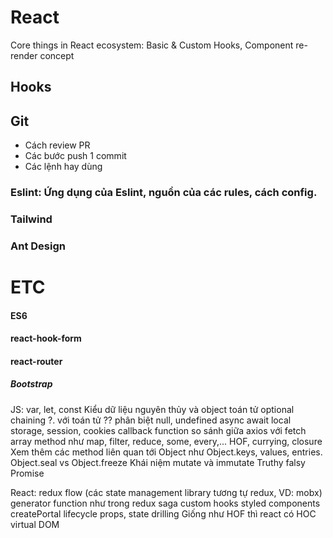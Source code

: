 # React

Core things in React ecosystem: Basic & Custom Hooks, Component re-render concept

## Hooks

## Git

- Cách review PR
- Các bước push 1 commit
- Các lệnh hay dùng

### Eslint: Ứng dụng của Eslint, nguồn của các rules, cách config.

### Tailwind

### Ant Design

# ETC

#### ES6

#### react-hook-form

#### react-router

##### Bootstrap

JS:
var, let, const
Kiểu dữ liệu nguyên thủy và object
toán tử optional chaining ?. với toán tử ??
phân biệt null, undefined
async await
local storage, session, cookies
callback function
so sánh giữa axios với fetch
array method như map, filter, reduce, some, every,...
HOF, currying, closure
Xem thêm các method liên quan tới Object như Object.keys, values, entries. Object.seal vs Object.freeze
Khái niệm mutate và immutate
Truthy falsy
Promise

React:
redux flow (các state management library tương tự redux, VD: mobx)
generator function như trong redux saga
custom hooks
styled components
createPortal
lifecycle
props, state drilling
Giống như HOF thì react có HOC
virtual DOM
